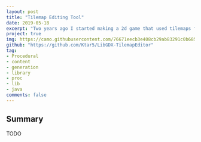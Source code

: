 ```yaml
---
layout: post
title: "Tilemap Editing Tool"
date: 2019-05-18
excerpt: "Two years ago I started making a 2d game that used tilemaps for levels and found that I wanted to implement a map editor into my game to allow content to be produced for mods or user-made levels, so I created my own editor within LibGDX / JavaFX"
project: true
img: https://camo.githubusercontent.com/76671eecb3e408cb29ab83291c0b685d4c818ce4/68747470733a2f2f692e696d6775722e636f6d2f7271574d5a4c632e676966
github: "https://github.com/Ktar5/LibGDX-TilemapEditor"
tag: 
- Procedural
- content
- generation
- library
- proc
- lib
- java
comments: false
---
```


## Summary
TODO
